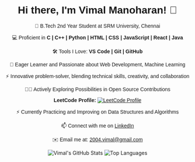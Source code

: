 <div align="center" style="font-family: 'Montserrat', sans-serif;">

  # Hi there, I'm Vimal Manoharan! 👋
  
  🚀 B.Tech 2nd Year Student at SRM University, Chennai
  
  💻 Proficient in 
  **C | C++ | Python | HTML | CSS | JavaScript | React | Java**
  
  🛠️ Tools I Love: 
  **VS Code | Git | GitHub**
  
  🌱 Eager Learner and Passionate about Web Development, Machine Learning
  
  ⚡️ Innovative problem-solver, blending technical skills, creativity, and collaboration
  
  👨‍💻 Actively Exploring Possibilities in Open Source Contributions

  **LeetCode Profile:**
  [![LeetCode Profile](https://img.shields.io/badge/LeetCode-Profile-brightgreen?style=flat&logo=leetcode)](https://leetcode.com/vimalmanoharan2004/)
  
  ⚡️ Currently Practicing and Improving on Data Structures and Algorithms
  
  📫 Connect with me on [LinkedIn](https://www.linkedin.com/in/vimalmanoharan2004/)
  
  ✉️ Email me at: 2004.vimal@gmail.com
</div>

<!-- GitHub Stats -->
<div align="center">
  <img src="https://github-readme-stats.vercel.app/api?username=vimal004&show_icons=true&theme=radical" alt="Vimal's GitHub Stats"/>
  <img src="https://github-readme-stats.vercel.app/api/top-langs/?username=vimal004&layout=compact&theme=radical" alt="Top Languages"/>
</div>

